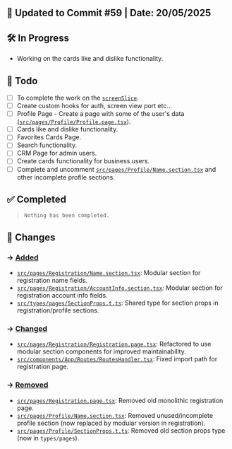 ## 📅 Updated to Commit #59 | Date: 20/05/2025

## 🛠️ In Progress

- Working on the cards like and dislike functionality.

## 🎯 Todo

- [ ] To complete the work on the [`screenSlice`](src/store/screenSlice.ts).
- [ ] Create custom hooks for auth, screen view port etc...
- [ ] Profile Page - Create a page with some of the user's data ([`src/pages/Profile/Profile.page.tsx`](src/pages/Profile/Profile.page.tsx)).
- [ ] Cards like and dislike functionality.
- [ ] Favorites Cards Page.
- [ ] Search functionality.
- [ ] CRM Page for admin users.
- [ ] Create cards functionality for business users.
- [ ] Complete and uncomment [`src/pages/Profile/Name.section.tsx`](src/pages/Profile/Name.section.tsx) and other incomplete profile sections.

## ✅ Completed

> `Nothing has been completed.`

## 🔄 Changes

### → <u>Added</u>

- [`src/pages/Registration/Name.section.tsx`](src/pages/Registration/Name.section.tsx): Modular section for registration name fields.
- [`src/pages/Registration/AccountInfo.section.tsx`](src/pages/Registration/AccountInfo.section.tsx): Modular section for registration account info fields.
- [`src/types/pages/SectionProps.t.ts`](src/types/pages/SectionProps.t.ts): Shared type for section props in registration/profile sections.

### → <u>Changed</u>

- [`src/pages/Registration/Registration.page.tsx`](src/pages/Registration/Registration.page.tsx): Refactored to use modular section components for improved maintainability.
- [`src/components/App/Routes/RoutesHandler.tsx`](src/components/App/Routes/RoutesHandler.tsx): Fixed import path for registration page.

### → <u>Removed</u>

- [`src/pages/Registration.page.tsx`](src/pages/Registration.page.tsx): Removed old monolithic registration page.
- [`src/pages/Profile/Name.section.tsx`](src/pages/Profile/Name.section.tsx): Removed unused/incomplete profile section (now replaced by modular version in registration).
- [`src/pages/Profile/SectionProps.t.ts`](src/pages/Profile/SectionProps.t.ts): Removed old section props type (now in `types/pages`).
